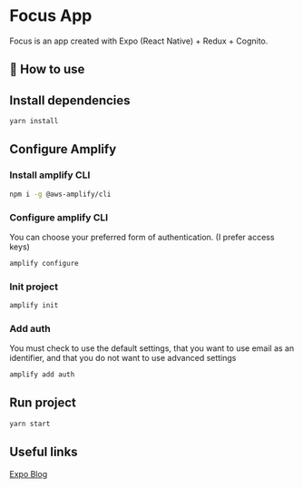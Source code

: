 # Focus App

Focus is an app created with Expo (React Native) + Redux + Cognito.

## 🚀 How to use

## Install dependencies
```bash
yarn install
```

## Configure Amplify
### Install amplify CLI
```bash
npm i -g @aws-amplify/cli
```

### Configure amplify CLI
You can choose your preferred form of authentication. (I prefer access keys)
```bash
amplify configure
```

### Init project
```bash
amplify init
```

### Add auth
You must check to use the default settings, that you want to use email as an identifier, and that you do not want to use advanced settings

```bash
amplify add auth
```


## Run project
```bash
yarn start
```


## Useful links
[Expo Blog](https://blog.expo.dev/how-to-build-cloud-powered-mobile-apps-with-expo-aws-amplify-2fddc898f9a2)